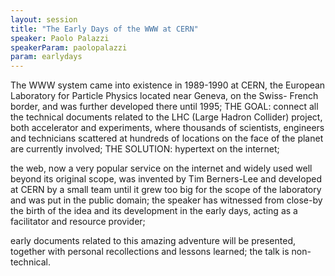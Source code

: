 ```yaml
---
layout: session
title: "The Early Days of the WWW at CERN"
speaker: Paolo Palazzi
speakerParam: paolopalazzi
param: earlydays
---
```


The WWW system came into existence in 1989-1990 at CERN, the European
Laboratory for Particle Physics located near Geneva, on the Swiss-
French border, and was further developed there until 1995; THE GOAL:
connect all the technical documents related to the LHC (Large Hadron
Collider) project, both accelerator and experiments, where thousands
of scientists, engineers and technicians scattered at hundreds of
locations on the face of the planet are currently involved; THE
SOLUTION: hypertext on the internet;

the web, now a very popular service on the internet and widely used
well beyond its original scope, was invented by Tim Berners-Lee and
developed at CERN by a small team until it grew too big for the scope
of the laboratory and was put in the public domain; the speaker has
witnessed from close-by the birth of the idea and its development in
the early days, acting as a facilitator and resource provider;

early documents related to this amazing adventure will be presented,
together with personal recollections and lessons learned; the talk is
non-technical.